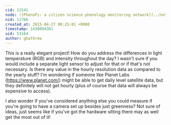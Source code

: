 ```yaml
---
cid: 11541
node: ![PhenoPi: a citizen science phenology monitoring network](../notes/khufkens/04-24-2015/phenopi-a-citizen-science-phenology-monitoring-network)
nid: 11766
created_at: 2015-04-27 00:25:01 +0000
timestamp: 1430094301
uid: 53164
author: gbathree
---
```


This is a really elegant project!  How do you address the differences in light temperature (RGB) and intensity throughout the day?  I wasn't sure if you would include a separate light sensor to adjust for that or if that's not necessary.  Is there any value in the hourly resolution data as compared to the yearly stuff?  I'm wondering if someone like Planet Labs (https://www.planet.com/) might be able to get daily level satellite data, but they definitely will not get hourly (plus of course that data will always be expensive to access).  

I also wonder if you've considered anything else you could measure if you're going to have a camera set up besides just greenness?  Not sure of ideas, just seems like if you've got the hardware sitting there may as well get the most out of it!